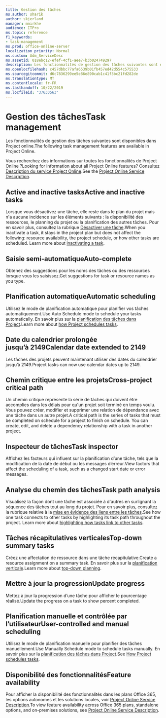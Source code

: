 ```yaml
---
title: Gestion des tâches
ms.author: sharik
author: skjerland
manager: mnirkhe
audience: ITPro
ms.topic: reference
f1_keywords:
- task-management
ms.prod: office-online-server
localization_priority: Normal
ms.custom: Adm_ServiceDesc
ms.assetid: 018ebc12-efef-4cf1-aee7-b3b024749297
description: Les fonctionnalités de gestion des tâches suivantes sont disponibles dans Project online.
ms.openlocfilehash: c457dbbc77afa6539b01fb457ed42d554c575533
ms.sourcegitcommit: d6c7836299ee5e86e890cab1c41f3bc21fd282de
ms.translationtype: MT
ms.contentlocale: fr-FR
ms.lasthandoff: 10/22/2019
ms.locfileid: "37633563"
---
```

# <a name="task-management"></a><span data-ttu-id="3fa1a-103">Gestion des tâches</span><span class="sxs-lookup"><span data-stu-id="3fa1a-103">Task management</span></span>

<span data-ttu-id="3fa1a-104">Les fonctionnalités de gestion des tâches suivantes sont disponibles dans Project online.</span><span class="sxs-lookup"><span data-stu-id="3fa1a-104">The following task management features are available in Project Online.</span></span>
  
<span data-ttu-id="3fa1a-105">Vous recherchez des informations sur toutes les fonctionnalités de Project Online ?</span><span class="sxs-lookup"><span data-stu-id="3fa1a-105">Looking for information about all Project Online features?</span></span> <span data-ttu-id="3fa1a-106">Consultez [Description du service Project Online](project-online-service-description.md).</span><span class="sxs-lookup"><span data-stu-id="3fa1a-106">See the [Project Online Service Description](project-online-service-description.md).</span></span>
  
## <a name="active-and-inactive-tasks"></a><span data-ttu-id="3fa1a-107">Active and inactive tasks</span><span class="sxs-lookup"><span data-stu-id="3fa1a-107">Active and inactive tasks</span></span>

<span data-ttu-id="3fa1a-p102">Lorsque vous désactivez une tâche, elle reste dans le plan du projet mais n'a aucune incidence sur les éléments suivants : la disponibilité des ressources, le planning du projet ou la planification des autres tâches. Pour en savoir plus, consultez la rubrique [Désactiver une tâche](https://go.microsoft.com/fwlink/p/?LinkId=271335).</span><span class="sxs-lookup"><span data-stu-id="3fa1a-p102">When you inactivate a task, it stays in the project plan but does not affect the following: resource availability, the project schedule, or how other tasks are scheduled. Learn more about [inactivating a task](https://go.microsoft.com/fwlink/p/?LinkId=271335).</span></span>
  
## <a name="auto-complete"></a><span data-ttu-id="3fa1a-110">Saisie semi-automatique</span><span class="sxs-lookup"><span data-stu-id="3fa1a-110">Auto-complete</span></span>

<span data-ttu-id="3fa1a-111">Obtenez des suggestions pour les noms des tâches ou des ressources lorsque vous les saisissez.</span><span class="sxs-lookup"><span data-stu-id="3fa1a-111">Get suggestions for task or resource names as you type.</span></span> 
  
## <a name="automatic-scheduling"></a><span data-ttu-id="3fa1a-112">Planification automatique</span><span class="sxs-lookup"><span data-stu-id="3fa1a-112">Automatic scheduling</span></span>

<span data-ttu-id="3fa1a-113">Utilisez le mode de planification automatique pour planifier vos tâches automatiquement.</span><span class="sxs-lookup"><span data-stu-id="3fa1a-113">Use Auto Schedule mode to schedule your tasks automatically.</span></span> <span data-ttu-id="3fa1a-114">En savoir plus sur la [planification des tâches dans Project](https://go.microsoft.com/fwlink/p/?LinkId=271331).</span><span class="sxs-lookup"><span data-stu-id="3fa1a-114">Learn more about [how Project schedules tasks](https://go.microsoft.com/fwlink/p/?LinkId=271331).</span></span> 
  
## <a name="calendar-date-extended-to-2149"></a><span data-ttu-id="3fa1a-115">Date du calendrier prolongée jusqu’à 2149</span><span class="sxs-lookup"><span data-stu-id="3fa1a-115">Calendar date extended to 2149</span></span>

<span data-ttu-id="3fa1a-116">Les tâches des projets peuvent maintenant utiliser des dates du calendrier jusqu’à 2149.</span><span class="sxs-lookup"><span data-stu-id="3fa1a-116">Project tasks can now use calendar dates up to 2149.</span></span> 
  
## <a name="cross-project-critical-path"></a><span data-ttu-id="3fa1a-117">Chemin critique entre les projets</span><span class="sxs-lookup"><span data-stu-id="3fa1a-117">Cross-project critical path</span></span>

<span data-ttu-id="3fa1a-p104">Un chemin critique représente la série de tâches qui doivent être accomplies dans les délais pour qu'un projet soit terminé en temps voulu. Vous pouvez créer, modifier et supprimer une relation de dépendance avec une tâche dans un autre projet.</span><span class="sxs-lookup"><span data-stu-id="3fa1a-p104">A critical path is the series of tasks that must be completed on schedule for a project to finish on schedule. You can create, edit, and delete a dependency relationship with a task in another project.</span></span> 
  
## <a name="task-inspector"></a><span data-ttu-id="3fa1a-120">Inspecteur de tâches</span><span class="sxs-lookup"><span data-stu-id="3fa1a-120">Task inspector</span></span>

<span data-ttu-id="3fa1a-121">Affichez les facteurs qui influent sur la planification d’une tâche, tels que la modification de la date de début ou les messages d’erreur.</span><span class="sxs-lookup"><span data-stu-id="3fa1a-121">View factors that affect the scheduling of a task, such as a changed start date or error messages.</span></span>
  
## <a name="task-path-analysis"></a><span data-ttu-id="3fa1a-122">Analyse du chemin des tâches</span><span class="sxs-lookup"><span data-stu-id="3fa1a-122">Task path analysis</span></span>

<span data-ttu-id="3fa1a-p105">Visualisez la façon dont une tâche est associée à d'autres en surlignant la séquence des tâches tout au long du projet. Pour en savoir plus, consultez la rubrique relative à la [mise en évidence des liens entre les tâches](https://go.microsoft.com/fwlink/p/?LinkId=271345).</span><span class="sxs-lookup"><span data-stu-id="3fa1a-p105">See how one task connects to other tasks by highlighting its task path throughout the project. Learn more about [highlighting how tasks link to other tasks](https://go.microsoft.com/fwlink/p/?LinkId=271345).</span></span>
  
## <a name="top-down-summary-tasks"></a><span data-ttu-id="3fa1a-125">Tâches récapitulatives verticales</span><span class="sxs-lookup"><span data-stu-id="3fa1a-125">Top-down summary tasks</span></span>

<span data-ttu-id="3fa1a-126">Créez une affectation de ressource dans une tâche récapitulative.</span><span class="sxs-lookup"><span data-stu-id="3fa1a-126">Create a resource assignment on a summary task.</span></span> <span data-ttu-id="3fa1a-127">En savoir plus sur la [planification verticale](https://go.microsoft.com/fwlink/p/?LinkId=271333).</span><span class="sxs-lookup"><span data-stu-id="3fa1a-127">Learn more about [top-down planning](https://go.microsoft.com/fwlink/p/?LinkId=271333).</span></span>
  
## <a name="update-progress"></a><span data-ttu-id="3fa1a-128">Mettre à jour la progression</span><span class="sxs-lookup"><span data-stu-id="3fa1a-128">Update progress</span></span>

<span data-ttu-id="3fa1a-129">Mettez à jour la progression d’une tâche pour afficher le pourcentage réalisé.</span><span class="sxs-lookup"><span data-stu-id="3fa1a-129">Update the progress on a task to show percent completed.</span></span>
  
## <a name="user-controlled-and-manual-scheduling"></a><span data-ttu-id="3fa1a-130">Planification manuelle et contrôlée par l’utilisateur</span><span class="sxs-lookup"><span data-stu-id="3fa1a-130">User-controlled and manual scheduling</span></span>

<span data-ttu-id="3fa1a-131">Utilisez le mode de planification manuelle pour planifier des tâches manuellement.</span><span class="sxs-lookup"><span data-stu-id="3fa1a-131">Use Manually Schedule mode to schedule tasks manually.</span></span> <span data-ttu-id="3fa1a-132">En savoir plus sur la [planification des tâches dans Project](https://go.microsoft.com/fwlink/p/?LinkId=271331).</span><span class="sxs-lookup"><span data-stu-id="3fa1a-132">See [How Project schedules tasks](https://go.microsoft.com/fwlink/p/?LinkId=271331).</span></span>
  
## <a name="feature-availability"></a><span data-ttu-id="3fa1a-133">Disponibilité des fonctionnalités</span><span class="sxs-lookup"><span data-stu-id="3fa1a-133">Feature availability</span></span>

<span data-ttu-id="3fa1a-134">Pour afficher la disponibilité des fonctionnalités dans les plans Office 365, les options autonomes et les solutions locales, voir [Project Online Service Description](project-online-service-description.md).</span><span class="sxs-lookup"><span data-stu-id="3fa1a-134">To view feature availability across Office 365 plans, standalone options, and on-premises solutions, see [Project Online Service Description](project-online-service-description.md).</span></span>
  